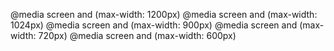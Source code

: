<!-- Media Queries -->
@media screen and (max-width: 1200px)
@media screen and (max-width: 1024px)
@media screen and (max-width: 900px)
@media screen and (max-width: 720px)
@media screen and (max-width: 600px)
